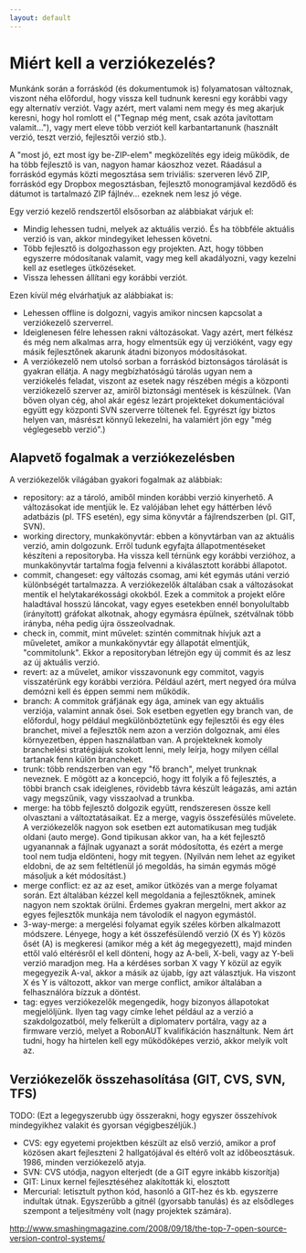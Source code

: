 ```yaml
---
layout: default
---
```


# Miért kell a verziókezelés?

Munkánk során a forráskód (és dokumentumok is) folyamatosan változnak, viszont néha előfordul, hogy vissza kell tudnunk keresni egy korábbi vagy egy alternatív verziót. Vagy azért, mert valami nem megy és meg akarjuk keresni, hogy hol romlott el ("Tegnap még ment, csak azóta javítottam valamit..."), vagy mert eleve több verziót kell karbantartanunk (használt verzió, teszt verzió, fejlesztői verzió stb.).

A "most jó, ezt most így be-ZIP-elem" megközelítés egy ideig működik, de ha több fejlesztő is van, nagyon hamar káoszhoz vezet. Ráadásul a forráskód egymás közti megosztása sem triviális: szerveren lévő ZIP, forráskód egy Dropbox megosztásban, fejlesztő monogramjával kezdődő és dátumot is tartalmazó ZIP fájlnév... ezeknek nem lesz jó vége.

Egy verzió kezelő rendszertől elsősorban az alábbiakat várjuk el:
* Mindig lehessen tudni, melyek az aktuális verzió. És ha többféle aktuális verzió is van, akkor mindegyiket lehessen követni.
* Több fejlesztő is dolgozhasson egy projekten. Azt, hogy többen egyszerre módosítanak valamit, vagy meg kell akadályozni, vagy kezelni kell az esetleges ütközéseket.
* Vissza lehessen állítani egy korábbi verziót.

Ezen kívül még elvárhatjuk az alábbiakat is:
* Lehessen offline is dolgozni, vagyis amikor nincsen kapcsolat a verziókezelő szerverrel.
* Ideiglenesen félre lehessen rakni változásokat. Vagy azért, mert félkész és még nem alkalmas arra, hogy elmentsük egy új verzióként, vagy egy másik fejlesztőnek akarunk átadni bizonyos módosításokat.
* A verziókezelő nem utolsó sorban a forráskód biztonságos tárolását is gyakran ellátja. A nagy megbízhatóságú tárolás ugyan nem a verziókelés feladat, viszont az esetek nagy részében mégis a központi verziókezelő szerver az, amiről biztonsági mentések is készülnek. (Van bőven olyan cég, ahol akár egész lezárt projekteket dokumentációval együtt egy központi SVN szerverre töltenek fel. Egyrészt így biztos helyen van, másrészt könnyű lekezelni, ha valamiért jön egy "még véglegesebb verzió".)

## Alapvető fogalmak a verziókezelésben

A verziókezelők világában gyakori fogalmak az alábbiak:
* repository: az a tároló, amiből minden korábbi verzió kinyerhető. A változásokat ide mentjük le. Ez valójában lehet egy háttérben lévő adatbázis (pl. TFS esetén), egy sima könyvtár a fájlrendszerben (pl. GIT, SVN).
* working directory, munkakönyvtár: ebben a könyvtárban van az aktuális verzió, amin dolgozunk. Erről tudunk egyfajta állapotmentéseket készíteni a repositoryba. Ha vissza kell térnünk egy korábbi verzióhoz, a munkakönyvtár tartalma fogja felvenni a kiválasztott korábbi állapotot.
* commit, changeset: egy változás csomag, ami két egymás utáni verzió különbségét tartalmazza. A verziókezelők általában csak a változásokat mentik el helytakarékossági okokból. Ezek a commitok a projekt előre haladtával hosszú láncokat, vagy egyes esetekben ennél bonyolultabb (irányított) gráfokat alkotnak, ahogy egymásra épülnek, szétválnak több irányba, néha pedig újra összeolvadnak.
* check in, commit, mint művelet: szintén commitnak hívjuk azt a műveletet, amikor a munkakönyvtár egy állapotát elmentjük, "commitolunk". Ekkor a repositoryban létrejön egy új commit és az lesz az új aktuális verzió.
* revert: az a művelet, amikor visszavonunk egy commitot, vagyis visszatérünk egy korábbi verzióra. Például azért, mert negyed óra múlva demózni kell és éppen semmi nem működik.
* branch: A commitok gráfjának egy ága, aminek van egy aktuális verziója, valamint annak ősei. Sok esetben egyetlen egy branch van, de előfordul, hogy például megkülönböztetünk egy fejlesztői és egy éles branchet, mivel a fejlesztők nem azon a verzión dolgoznak, ami éles környezetben, éppen használatban van. A projekteknek komoly branchelési stratégiájuk szokott lenni, mely leírja, hogy milyen céllal tartanak fenn külön brancheket.
* trunk: több rendszerben van egy "fő branch", melyet trunknak neveznek. E mögött az a koncepció, hogy itt folyik a fő fejlesztés, a többi branch csak ideiglenes, rövidebb távra készült leágazás, ami aztán vagy megszűnik, vagy visszaolvad a trunkba.
* merge: ha több fejlesztő dolgozik együtt, rendszeresen össze kell olvasztani a változtatásaikat. Ez a merge, vagyis összefésülés művelete. A verziókezelők nagyon sok esetben ezt automatikusan meg tudják oldani (auto merge). Gond tipikusan akkor van, ha a két fejlesztő ugyanannak a fájlnak ugyanazt a sorát módosította, és ezért a merge tool nem tudja eldönteni, hogy mit tegyen. (Nyilván nem lehet az egyiket eldobni, de az sem feltétlenül jó megoldás, ha simán egymás mögé másoljuk a két módosítást.)
* merge conflict: ez az az eset, amikor ütközés van a merge folyamat során. Ezt általában kézzel kell megoldania a fejlesztőknek, aminek nagyon nem szoktak örülni. Érdemes gyakran mergelni, mert akkor az egyes fejlesztők munkája nem távolodik el nagyon egymástól.
* 3-way-merge: a mergelési folyamat egyik széles körben alkalmazott módszere. Lényege, hogy a két összefésülendő verzió (X és Y) közös ősét (A) is megkeresi (amikor még a két ág megegyezett), majd minden ettől való eltérésről el kell dönteni, hogy az A-beli, X-beli, vagy az Y-beli verzió maradjon meg. Ha a kérdéses sorban X vagy Y közül az egyik megegyezik A-val, akkor a másik az újabb, így azt választjuk. Ha viszont X és Y is változott, akkor van merge conflict, amikor általában a felhasználóra bízzuk a döntést.
* tag: egyes verziókezelők megengedik, hogy bizonyos állapotokat megjelöljünk. Ilyen tag vagy címke lehet például az a verzió a szakdolgozatból, mely felkerült a diplomaterv portálra, vagy az a firmware verzió, melyet a RobonAUT kvalifikáción használtunk. Nem árt tudni, hogy ha hirtelen kell egy működőképes verzió, akkor melyik volt az.

## Verziókezelők összehasolítása (GIT, CVS, SVN, TFS)

TODO: (Ezt a legegyszerubb úgy összerakni, hogy egyszer összehívok mindegyikhez valakit és gyorsan végigbeszéljük.)

* CVS: egy egyetemi projektben készült az első verzió, amikor a prof közösen akart fejleszteni 2 hallgatójával és eltérő volt az időbeosztásuk. 1986, minden verziókezelő atyja.
* SVN: CVS utódja, nagyon elterjedt (de a GIT egyre inkább kiszorítja)
* GIT: Linux kernel fejlesztéséhez alakították ki, elosztott
* Mercurial: letisztult python kód, hasonló a GIT-hez és kb. egyszerre indultak útnak. Egyszerűbb a gitnél (gyorsabb tanulás) és az elsődleges szempont a teljesítmény volt (nagy projektek számára).

http://www.smashingmagazine.com/2008/09/18/the-top-7-open-source-version-control-systems/
